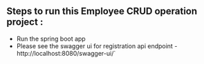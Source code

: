 ## Steps to run this Employee CRUD operation project : 
- Run the spring boot app
- Please see the swagger ui for registration api endpoint - http://localhost:8080/swagger-ui/`
